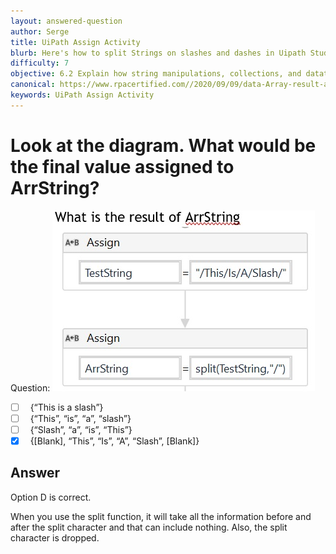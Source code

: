 ```yaml
---
layout: answered-question
author: Serge
title: UiPath Assign Activity
blurb: Here's how to split Strings on slashes and dashes in Uipath Studio.
difficulty: 7
objective: 6.2 Explain how string manipulations, collections, and datatables are used for data manipulation
canonical: https://www.rpacertified.com//2020/09/09/data-Array-result-after-splitting3.html
keywords: UiPath Assign Activity
---
```


<h1>Look at the diagram. What would be the final value assigned to ArrString?</h1>

Question:  <img src="/assets/Split-Thisisaslash.jpg" class="img-fluid" alt="UiPath, split">

 - [ ] &nbsp;  {“This is a slash”}
 - [ ] &nbsp;  {“This”, “is”, “a”, “slash”}
 - [ ] &nbsp;  {“Slash”, “a”, “is”, “This”}
 - [X] &nbsp;  {[Blank], “This”, “Is”, “A”, “Slash”, [Blank]}

## Answer

Option D is correct.

When you use the split function, it will take all the information before and after the split character and that can include nothing.  Also, the split character is dropped.

